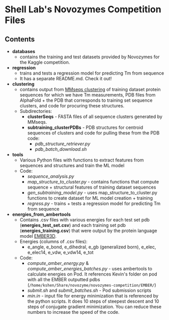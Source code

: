 # Shell Lab's Novozymes Competition Files
## Contents
- **databases**
  - contains the training and test datasets provided by Novozymes for the Kaggle competition.
- **regression**
  - trains and tests a regression model for predicting Tm from sequence
  - It has a separate README.md. Check it out!
- **clustering**
  - contains output from [MMseqs clustering](https://academic.oup.com/bioinformatics/article/32/9/1323/1744460) of training dataset protein sequences for which we have Tm measurements, PDB files from AlphaFold + the PDB that corresponds to training set sequence clusters, and code for procuring these structures.
  - Subdirectories:
    - **clusterSeqs** - FASTA files of all sequence clusters generated by MMseqs.
    - **subtraining_clusterPDBs** - PDB structures for centroid sequences of clusters and code for pulling these from the PDB code:
      - *pdb_structure_retriever.py*
      - *pdb_batch_download.sh*
- **tools**
  - Various Python files with functions to extract features from sequences and structures and train the ML model
  - Code:
    - *sequence_analysis.py*
    - *map_structure_to_cluster.py* - contains functions that compute sequence + structural features of training dataset sequences
    - *gen_subtraining_model.py* - uses map_structure_to_cluster.py functions to create dataset for ML model creation + training
    - *regress.py* - trains + tests a regression model for predicting Tm from sequence
- **energies_from_ambertools**
  - Contains .csv files with various energies for each test set pdb (**energies_test_set.csv**) and each training set pdb (**energies_training.csv**) that were output by the protein language model [EMBER3D](https://github.com/kWeissenow/EMBER3D).
  - Energies (columns of .csv files):
    - e_angle, e_bond, e_dihedral, e_gb (generalized born), e_elec, e_elec14, e_vdw, e_vdw14, e_tot
  - Code:
    - *compute_amber_energy.py* & *compute_amber_energies_batches.py* - uses ambertools to calculate energies on Pod. It references Kevin's folder on pod with all the EMBER outputted pdbs (`/home/kshen/Share/novozyme/novozymes-competition/EMBER/`)
    - *submit.sh* and *submit_batches.sh* - Pod submission scripts
    - *min.in* - input file for energy minimization that is referenced by the python scripts. It does 10 steps of steepest descent and 10 steps of conjugate gradient minimization. You can reduce these numbers to increase the speed of the code.

